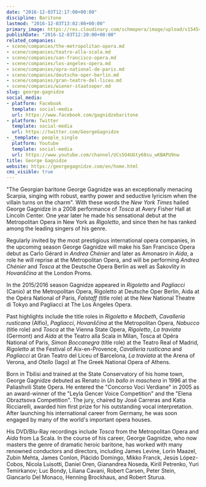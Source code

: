 ```yaml
---
date: "2016-12-03T12:17:00+00:00"
discipline: Baritone
lastmod: "2016-12-03T13:02:00+00:00"
primary_image: https://res.cloudinary.com/schmopera/image/upload/v1545409169/media/webhook-uploads/1480767312698/2016-12-3---George_Gagnidze_Maik_Reishaus.jpg.jpg
publishDate: "2016-12-03T12:20:00+00:00"
related_companies:
- scene/companies/the-metropolitan-opera.md
- scene/companies/teatro-alla-scala.md
- scene/companies/san-francisco-opera.md
- scene/companies/los-angeles-opera.md
- scene/companies/opra-national-de-paris.md
- scene/companies/deutsche-oper-berlin.md
- scene/companies/gran-teatre-del-liceu.md
- scene/companies/wiener-staatsoper.md
slug: george-gagnidze
social_media:
- platform: Facebook
  template: social-media
  url: https://www.facebook.com/gagnidzebaritone
- platform: Twitter
  template: social-media
  url: https://twitter.com/GeorgeGagnidze
- _template: people_single
  platform: Youtube
  template: social-media
  url: https://www.youtube.com/channel/UCs5O4UGty60su_wKBAPU9nw
title: George Gagnidze
website: https://georgegagnidze.com/en/home.html
cms_visible: true
---
```


"The Georgian baritone George Gagnidze was an exceptionally menacing Scarpia, singing with robust, earthy power and seductive lyricism when the villain turns on the charm". With these words the *New York Times* hailed George Gagnidze in a 2008 performance of *Tosca* at Avery Fisher Hall at Lincoln Center. One year later he made his sensational debut at the Metropolitan Opera in New York as *Rigoletto*, and since then he has ranked among the leading singers of his genre.

Regularly invited by the most prestigious international opera companies, in the upcoming season George Gagnidze will make his San Francisco Opera debut as Carlo Gérard in *Andrea Chénier* and later as Amonasro in *Aida*, a role he will reprise at the Metropolitan Opera, and will be performing *Andrea Chénier* and *Tosca* at the Deutsche Opera Berlin as well as Šakovlity in *Hovanščina* at the London Proms.

In the 2015/2016 season Gagnidze appeared in *Rigoletto* and *Pagliacci* (Canio) at the Metropolitan Opera, Rigoletto at Deutsche Oper Berlin, Aida at the Opéra National of Paris, *Falstaff* (title role) at the New National Theatre di Tokyo and Pagliacci at The Los Angeles Opera.

Past highlights include the title roles in *Rigoletto* e *Macbeth*, *Cavalleria rusticana* (Alfio), *Pagliacci*, *Hovanščina* at the Metropolitan Opera, *Nabucco* (title role) and *Tosca* at the Vienna State Opera, *Rigoletto*, *La traviata* (Germont) and *Aida* at the Teatro alla Scala in Milan, Tosca at Opéra National of Paris, *Simon Boccanegra* (title role) at the Teatro Real of Madrid, *Rigoletto* at the Festival of Aix-en-Provence, *Cavalleria rusticana* and *Pagliacci* at Gran Teatro del Liceu of Barcelona, *La traviata* at the Arena of Verona, and *Otello* (Iago) at The Greek National Opera of Athens.

Born in Tbilisi and trained at the State Conservatory of his home town, George Gagnidze debuted as Renato in *Un ballo in maschera* in 1996 at the Paliashvili State Opera. He entered the "Concorso Voci Verdiane" in 2005 as an award-winner of the "Leyla Gencer Voice Competition" and the "Elena Obraztsova Competition". The jury, chaired by José Carreras and Katia Ricciarelli, awarded him first prize for his outstanding vocal interpretation. After launching his international career from Germany, he was soon engaged by many of the world's important opera houses.

His DVD/Blu-Ray recordings include *Tosca* from the Metropolitan Opera and *Aida* from La Scala. In the course of his career, George Gagnidze, who now masters the genre of dramatic heroic baritone, has worked with many renowned conductors and directors, including James Levine, Lorin Maazel, Zubin Mehta, James Conlon, Plácido Domingo, Mikko Franck, Jesús López-Cobos, Nicola Luisotti, Daniel Oren, Gianandrea Noseda, Kirill Petrenko, Yuri Temirkanov; Luc Bondy, Liliana Cavani, Robert Carsen, Peter Stein, Giancarlo Del Monaco, Henning Brockhaus, and Robert Sturua.
